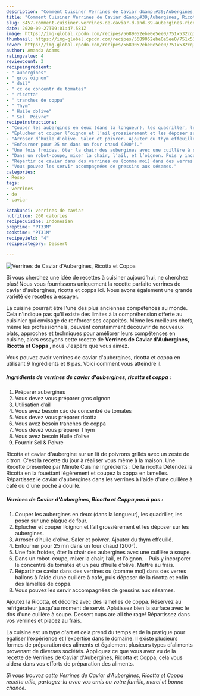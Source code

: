 ```yaml
---
description: "Comment Cuisiner Verrines de Caviar d&amp;#39;Aubergines, Ricotta et Coppa"
title: "Comment Cuisiner Verrines de Caviar d&amp;#39;Aubergines, Ricotta et Coppa"
slug: 3457-comment-cuisiner-verrines-de-caviar-d-and-39-aubergines-ricotta-et-coppa
date: 2020-09-27T09:01:47.581Z
image: https://img-global.cpcdn.com/recipes/5689052ebe0e5ee0/751x532cq70/verrines-de-caviar-daubergines-ricotta-et-coppa-photo-principale-de-la-recette.jpg
thumbnail: https://img-global.cpcdn.com/recipes/5689052ebe0e5ee0/751x532cq70/verrines-de-caviar-daubergines-ricotta-et-coppa-photo-principale-de-la-recette.jpg
cover: https://img-global.cpcdn.com/recipes/5689052ebe0e5ee0/751x532cq70/verrines-de-caviar-daubergines-ricotta-et-coppa-photo-principale-de-la-recette.jpg
author: Amanda Adams
ratingvalue: 4
reviewcount: 3
recipeingredient:
- " aubergines"
- " gros oignon"
- " dail"
- " cc de concentr de tomates"
- " ricotta"
- " tranches de coppa"
- " Thym"
- " Huile dolive"
- " Sel  Poivre"
recipeinstructions:
- "Couper les aubergines en deux (dans la longueur), les quadriller, les poser sur une plaque de four."
- "Éplucher et couper l’oignon et l’ail grossièrement et les déposer sur les aubergines."
- "Arroser d’huile d’olive. Saler et poivrer. Ajouter du thym effeuillé."
- "Enfourner pour 25 mn dans un four chaud (200°)."
- "Une fois froides, ôter la chair des aubergines avec une cuillère à soupe."
- "Dans un robot-coupe, mixer la chair, l’ail, et l’oignon. Puis y incorporer le concentré de tomates et un peu d’huile d’olive. Mettre au frais."
- "Répartir ce caviar dans des verrines ou (comme moi) dans des verres ballons à l’aide d’une cuillère à café, puis déposer de la ricotta et enfin des lamelles de coppa."
- "Vous pouvez les servir accompagnées de gressins aux sésames."
categories:
- Resep
tags:
- verrines
- de
- caviar

katakunci: verrines de caviar 
nutrition: 260 calories
recipecuisine: Indonesian
preptime: "PT33M"
cooktime: "PT31M"
recipeyield: "4"
recipecategory: Dessert

---
```



![Verrines de Caviar d&#39;Aubergines, Ricotta et Coppa](https://img-global.cpcdn.com/recipes/5689052ebe0e5ee0/751x532cq70/verrines-de-caviar-daubergines-ricotta-et-coppa-photo-principale-de-la-recette.jpg)

Si vous cherchez une idée de recettes à cuisiner aujourd'hui, ne cherchez plus! Nous vous fournissons uniquement la recette parfaite verrines de caviar d&#39;aubergines, ricotta et coppa ici. Nous avons également une grande variété de recettes à essayer.

La cuisine pourrait être l'une des plus anciennes compétences au monde. Cela n'indique pas qu'il existe des limites à la compréhension offerte au cuisinier qui envisage de renforcer ses capacités. Même les meilleurs chefs, même les professionnels, peuvent constamment découvrir de nouveaux plats, approches et techniques pour améliorer leurs compétences en cuisine, alors essayons cette recette de <strong> Verrines de Caviar d&#39;Aubergines, Ricotta et Coppa </strong>, nous J'espère que vous aimez.

<!--inarticleads1-->

Vous pouvez avoir verrines de caviar d&#39;aubergines, ricotta et coppa en utilisant 9 Ingrédients et 8 pas. Voici comment vous atteindre il.

##### Ingrédients de verrines de caviar d&#39;aubergines, ricotta et coppa :

1. Préparer  aubergines
1. Vous devez vous préparer  gros oignon
1. Utilisation  d’ail
1. Vous avez besoin  càc de concentré de tomates
1. Vous devez vous préparer  ricotta
1. Vous avez besoin  tranches de coppa
1. Vous devez vous préparer  Thym
1. Vous avez besoin  Huile d’olive
1. Fournir  Sel &amp; Poivre


Ricotta et caviar d&#39;aubergine sur un lit de poivrons grillés avec un zeste de citron. C&#39;est la recette du jour à réaliser vous même à la maison. Une Recette présentée par Minute Cuisine Ingrédients : De la ricotta Détendez la Ricotta en la fouettant légèrement et coupez la coppa en lamelles. Répartissez le caviar d&#39;aubergines dans les verrines à l&#39;aide d&#39;une cuillère à café ou d&#39;une poche à douille. 

<!--inarticleads2-->

##### Verrines de Caviar d&#39;Aubergines, Ricotta et Coppa pas à pas :

1. Couper les aubergines en deux (dans la longueur), les quadriller, les poser sur une plaque de four.
1. Éplucher et couper l’oignon et l’ail grossièrement et les déposer sur les aubergines.
1. Arroser d’huile d’olive. Saler et poivrer. Ajouter du thym effeuillé.
1. Enfourner pour 25 mn dans un four chaud (200°).
1. Une fois froides, ôter la chair des aubergines avec une cuillère à soupe.
1. Dans un robot-coupe, mixer la chair, l’ail, et l’oignon. - Puis y incorporer le concentré de tomates et un peu d’huile d’olive. Mettre au frais.
1. Répartir ce caviar dans des verrines ou (comme moi) dans des verres ballons à l’aide d’une cuillère à café, puis déposer de la ricotta et enfin des lamelles de coppa.
1. Vous pouvez les servir accompagnées de gressins aux sésames.


Ajoutez la Ricotta, et décorez avec des lamelles de coppa. Réservez au réfrigérateur jusqu&#39;au moment de servir. Aplatissez bien la surface avec le dos d&#39;une cuillère à soupe. Dessert cups are all the rage! Répartissez dans vos verrines et placez au frais. 

<!--inarticleads1-->

<p>
La cuisine est un type d'art et cela prend du temps et de la pratique pour égaliser l'expérience et l'expertise dans le domaine. Il existe plusieurs formes de préparation des aliments et également plusieurs types d'aliments provenant de diverses sociétés. Appliquez ce que vous avez vu de la recette de Verrines de Caviar d&#39;Aubergines, Ricotta et Coppa, cela vous aidera dans vos efforts de préparation des aliments.
</p>

<p>
<i>Si vous trouvez cette Verrines de Caviar d&#39;Aubergines, Ricotta et Coppa recette utile, partagez-la avec vos amis ou votre famille, merci et bonne chance.</i>
</p>
